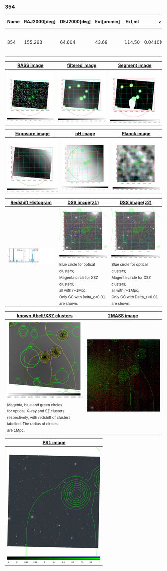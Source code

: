 <div STYLE="page-break-after: always;"></div>

### 354

|Name|RAJ2000[deg]|DEJ2000[deg] |Ext[arcmin]| Ext,ml | z | z_src| C|GC(XSZ,Delta_z<0.01)| GC(OPT,Delta_z<0.01)|GC| R_sig[arcmin] | R500[arcmin] | R500[Mpc]| CRsig[c/s] | CR500[c/s] |L500[1E44 erg/s]|F500[1E-12 erg/s/cm^2]| M500[1E14 Msun]|Tx[keV]|Cnt_sig|Beta|Rc[arcmin]|Comment|Alias|
|---|---|---|---|---|---|------|---|--------|---------|----------|---|---|---|---|---|---|---|---|---|---|---|---|---|---|
|354| 155.263| 64.604| 43.68| 114.50| 0.0410(0.000)| z_opt| S| -| N| A, C, F20, N, W| 12.700| 11.014| 0.535| 0.104(0.036)| 0.101(0.035)| 0.065(0.028)| 1.654(0.725)| 0.45(0.10)| 1.33(0.19)| 74.9| 0.542(-0.032+0.088)| 3.910(-1.103+1.154)| -| t687|

|[RASS image](../image/354/354_img.pdf)|[filtered image](../image/354/354_fil.pdf)|[Segment image](../image/354/354_seg.pdf)|
|-------------------|--------------------|-------------------|
| <img src="../image/354/354_img.png" width="300">  | <img src="../image/354/354_fil.png" width="300">   | <img src="../image/354/354_seg.png" width="300">  |

|[Exposure image](../image/354/354_mex.pdf)| [nH image](../image/354/354_nh.pdf)| [Planck image](../image/354/354_p.pdf)|
|-------------------|--------------------|-------------------|
|<img src="../image/354/354_mex.png" width="300">   | <img src="../image/354/354_nh.png" width="300">    | <img src="../image/354/354_p.png" width="300"> |

|[Redshift Histogram](../image/354/354_zg.pdf) | [DSS image(z1)](../image/354/354_dss_z1.pdf)      |  [DSS image(z2)](../image/354/354_dss_z2.pdf)    |
|-------------------|--------------------|-------------------|
|<img src="../image/354/354_zg.png" width="300"> |<img src="../image/354/354_dss_z1.png" width="300"> <sub><br>Blue circle for optical clusters; <br>Magenta circle for XSZ clusters; <br>all with r=1Mpc; <br>Only GC with Delta_z<0.01 are shown. </sub>| <img src="../image/354/354_dss_z2.png" width="300"><sub><br>Blue circle for optical clusters; <br>Magenta circle for XSZ clusters; <br>all with r=1Mpc; <br>Only GC with Delta_z<0.01 are shown. </sub> |

|[known Abell/XSZ clusters](../image/354/354_gc.pdf) | [2MASS image](../image/354/354_2mass.pdf)      |
|-------------------|-------------------|
|<img src=../image/354/354_gc.png width="300"> <br><sub>Magenta, blue and green circles <br>for optical, X-ray and SZ clusters <br>respectively, with redshift of clusters <br>labelled. The radius of circles <br>are 1Mpc.</sub>|<img src="../image/354/354_2mass.png" width="300">  |

|[PS1 image](../image/354/354_ps1.pdf)            |
|-------------------|
| <img src="../image/354/354_ps1.pdf" width="300">  |
